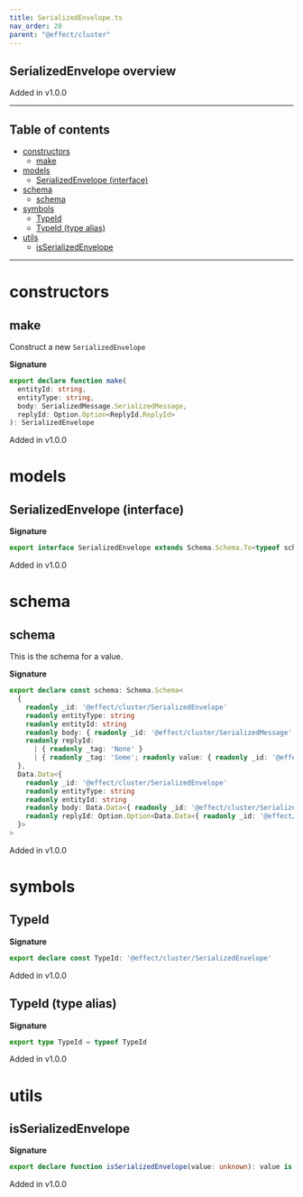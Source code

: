 ```yaml
---
title: SerializedEnvelope.ts
nav_order: 20
parent: "@effect/cluster"
---
```


## SerializedEnvelope overview

Added in v1.0.0

---

<h2 class="text-delta">Table of contents</h2>

- [constructors](#constructors)
  - [make](#make)
- [models](#models)
  - [SerializedEnvelope (interface)](#serializedenvelope-interface)
- [schema](#schema)
  - [schema](#schema-1)
- [symbols](#symbols)
  - [TypeId](#typeid)
  - [TypeId (type alias)](#typeid-type-alias)
- [utils](#utils)
  - [isSerializedEnvelope](#isserializedenvelope)

---

# constructors

## make

Construct a new `SerializedEnvelope`

**Signature**

```ts
export declare function make(
  entityId: string,
  entityType: string,
  body: SerializedMessage.SerializedMessage,
  replyId: Option.Option<ReplyId.ReplyId>
): SerializedEnvelope
```

Added in v1.0.0

# models

## SerializedEnvelope (interface)

**Signature**

```ts
export interface SerializedEnvelope extends Schema.Schema.To<typeof schema> {}
```

Added in v1.0.0

# schema

## schema

This is the schema for a value.

**Signature**

```ts
export declare const schema: Schema.Schema<
  {
    readonly _id: '@effect/cluster/SerializedEnvelope'
    readonly entityType: string
    readonly entityId: string
    readonly body: { readonly _id: '@effect/cluster/SerializedMessage'; readonly value: string }
    readonly replyId:
      | { readonly _tag: 'None' }
      | { readonly _tag: 'Some'; readonly value: { readonly _id: '@effect/cluster/ReplyId'; readonly value: string } }
  },
  Data.Data<{
    readonly _id: '@effect/cluster/SerializedEnvelope'
    readonly entityType: string
    readonly entityId: string
    readonly body: Data.Data<{ readonly _id: '@effect/cluster/SerializedMessage'; readonly value: string }>
    readonly replyId: Option.Option<Data.Data<{ readonly _id: '@effect/cluster/ReplyId'; readonly value: string }>>
  }>
>
```

Added in v1.0.0

# symbols

## TypeId

**Signature**

```ts
export declare const TypeId: '@effect/cluster/SerializedEnvelope'
```

Added in v1.0.0

## TypeId (type alias)

**Signature**

```ts
export type TypeId = typeof TypeId
```

Added in v1.0.0

# utils

## isSerializedEnvelope

**Signature**

```ts
export declare function isSerializedEnvelope(value: unknown): value is SerializedEnvelope
```

Added in v1.0.0
